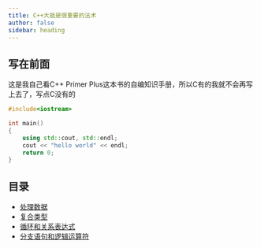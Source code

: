 ```yaml
---
title: C++大抵是很重要的法术
author: false
sidebar: heading
---
```


## 写在前面
这是我自己看C++ Primer Plus这本书的自编知识手册，所以C有的我就不会再写上去了，写点C没有的

```cpp
#include<iostream>

int main()
{
    using std::cout, std::endl;
    cout << "hello world" << endl;
    return 0;
}
```

## 目录

- [处理数据](/tech/code/cpp/data.md)
- [复合类型](/tech/code/cpp/compound.md)
- [循环和关系表达式](/tech/code/cpp/loop.md)
- [分支语句和逻辑运算符](/tech/code/cpp/branch.md)